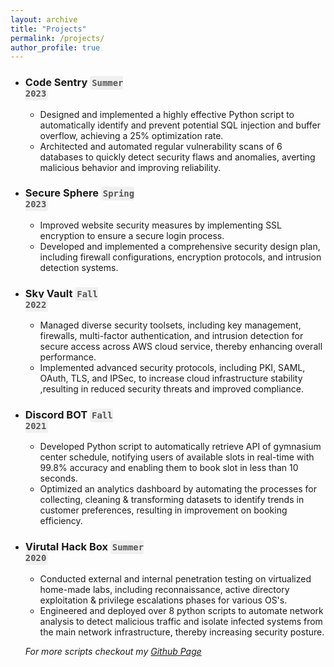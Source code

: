 ```yaml
---
layout: archive
title: "Projects"
permalink: /projects/
author_profile: true
---
```


- ### Code Sentry  <code><span style="background-color: #f0f0f0; padding: 3px 3px; border-radius: 3px; font-weight: bold; color: #555;">Summer 2023</span></code>
    -  Designed and implemented a highly effective Python script to automatically identify and prevent potential SQL injection and buffer overflow, achieving a 25% optimization rate.
    - Architected and automated regular vulnerability scans of 6 databases to quickly detect security flaws and anomalies, averting malicious behavior and improving reliability.

- ### Secure Sphere  <code><span style="background-color: #f0f0f0; padding: 3px 3px; border-radius: 3px; font-weight: bold; color: #555;">Spring 2023</span></code>
    - Improved website security measures by implementing SSL encryption to ensure a secure login process.
    - Developed and implemented a comprehensive security design plan, including firewall configurations, encryption protocols, and intrusion detection systems.

- ### Sky Vault  <code><span style="background-color: #f0f0f0; padding: 3px 3px; border-radius: 3px; font-weight: bold; color: #555;">Fall 2022</span></code>
    - Managed diverse security toolsets, including key management, firewalls, multi-factor authentication, and intrusion detection for secure access across AWS cloud service, thereby enhancing overall performance.
    - Implemented advanced security protocols, including PKI, SAML, OAuth, TLS, and IPSec, to increase cloud infrastructure stability ,resulting in reduced security threats and improved compliance.

- ### Discord BOT  <code><span style="background-color: #f0f0f0; padding: 3px 3px; border-radius: 3px; font-weight: bold; color: #555;">Fall 2021</span></code>
    - Developed Python script to automatically retrieve API of gymnasium center schedule, notifying users of available slots in real-time with 99.8% accuracy and enabling them to book slot in less than 10 seconds.
    - Optimized an analytics dashboard by automating the processes for collecting, cleaning & transforming datasets to identify trends in customer preferences, resulting in improvement on booking efficiency.

- ### Virutal Hack Box  <code><span style="background-color: #f0f0f0; padding: 3px 3px; border-radius: 3px; font-weight: bold; color: #555;">Summer 2020</span></code>
    - Conducted external and internal penetration testing on virtualized home-made labs, including reconnaissance, active directory exploitation & privilege escalations phases for various OS's. 
    - Engineered and deployed over 8 python scripts to automate network analysis to detect malicious traffic and isolate infected systems from the main network infrastructure, thereby increasing security posture.


    *For more scripts checkout my <a href = "https://github.com/kakarot0O?tab=repositories"> Github Page </a>*
